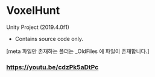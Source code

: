 # VoxelHunt
 Unity Project (2019.4.0f1)

* Contains source code only.

[meta 파일만 존재하는 폴더는 _OldFiles 에 파일이 존재합니다.]

### https://youtu.be/cdzPk5aDtPc

